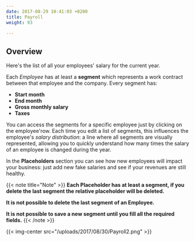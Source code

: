```yaml
---
date: 2017-08-29 10:41:03 +0200
title: Payroll
weight: 93

---
```

## Overview

Here's the list of all your employees' salary for the current year. 

Each *Employee* has at least a **segment** which represents a work contract between that employee and the company. Every segment has:

* **Start month**
* **End month**
* **Gross monthly salary**
* **Taxes**

You can access the segments for a specific employee just by clicking on the employee'row. Each time you edit a list of segments, this influences the employee's *salary distribution*: a line where all segments are visually represented, allowing you to quickly understand how many times the salary of an employee is changed during the year.   

In the **Placeholders** section you can see how new employees will impact your business: just add new fake salaries and see if your revenues are still healthy.

{{< note title="Note" >}} 
**Each Placeholder has at least a segment, if you delete the last segment the relative placeholder will be deleted.**

**It is not possible to delete the last segment of an Employee.**

**It is not possible to save a new segment until you fill all the required fields.**
{{< /note >}}

{{< img-center src="/uploads/2017/08/30/Payroll2.png" >}}